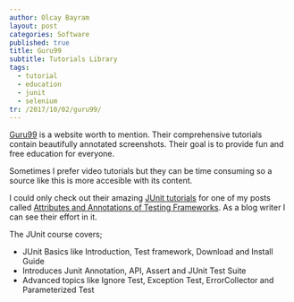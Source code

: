 ```yaml
---
author: Olcay Bayram
layout: post
categories: Software
published: true
title: Guru99
subtitle: Tutorials Library
tags:
  - tutorial
  - education
  - junit
  - selenium
tr: /2017/10/02/guru99/
---
```

[Guru99](https://www.guru99.com) is a website worth to mention. Their comprehensive tutorials contain beautifully annotated screenshots. Their goal is to provide fun and free education for everyone.

Sometimes I prefer video tutorials but they can be time consuming so a source like this is more accesible with its content.

I could only check out their amazing [JUnit tutorials](https://www.guru99.com/junit-tutorial.html) for one of my posts called [Attributes and Annotations of Testing Frameworks](http://en.otomatikmuhendis.com/2016/10/09/test-framework-attribute-annotation/). As a blog writer I can see their effort in it.

The JUnit course covers;
- JUnit Basics like Introduction, Test framework, Download and Install Guide
- Introduces Junit Annotation, API, Assert and JUnit Test Suite
- Advanced topics like Ignore Test, Exception Test, ErrorCollector and Parameterized Test
